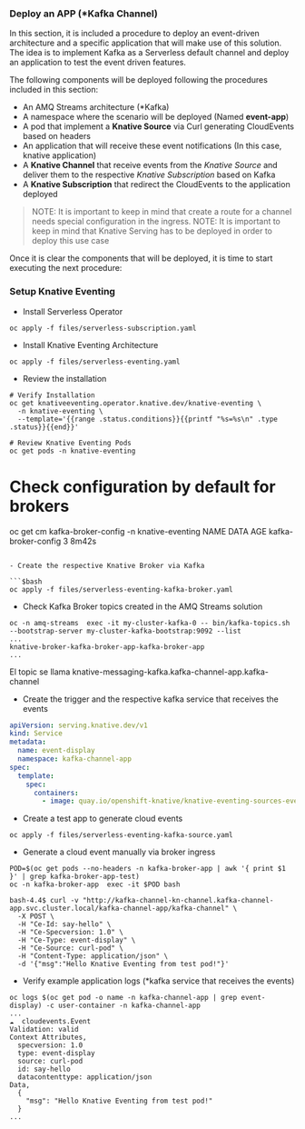 ### Deploy an APP (*Kafka Channel)

In this section, it is included a procedure to deploy an event-driven architecture and a specific application that will make use of this solution. The idea is to implement Kafka as a Serverless default channel and deploy an application to test the event driven features.

The following components will be deployed following the procedures included in this section:

- An AMQ Streams architecture (*Kafka)
- A namespace where the scenario will be deployed (Named __event-app__)
- A pod that implement a __Knative Source__ via Curl generating CloudEvents based on headers
- An application that will receive these event notifications (In this case, knative application)
- A __Knative Channel__ that receive events from the *Knative Source* and deliver them to the respective *Knative Subscription* based on Kafka
- A __Knative Subscription__ that redirect the CloudEvents to the application deployed

> NOTE: It is important to keep in mind that create a route for a channel needs special configuration in the ingress.
> NOTE: It is important to keep in mind that Knative Serving has to be deployed in order to deploy this use case

Once it is clear the components that will be deployed, it is time to start executing the next procedure:

### Setup Knative Eventing

- Install Serverless Operator

```$bash
oc apply -f files/serverless-subscription.yaml
```

- Install Knative Eventing Architecture

```$bash
oc apply -f files/serverless-eventing.yaml
```

- Review the installation

```$bash
# Verify Installation
oc get knativeeventing.operator.knative.dev/knative-eventing \
  -n knative-eventing \
  --template='{{range .status.conditions}}{{printf "%s=%s\n" .type .status}}{{end}}'

# Review Knative Eventing Pods
oc get pods -n knative-eventing
```

# Check configuration by default for brokers
oc get cm kafka-broker-config -n knative-eventing
NAME                  DATA   AGE
kafka-broker-config   3      8m42s
```

- Create the respective Knative Broker via Kafka

```$bash
oc apply -f files/serverless-eventing-kafka-broker.yaml
```

- Check Kafka Broker topics created in the AMQ Streams solution

```$bash
oc -n amq-streams  exec -it my-cluster-kafka-0 -- bin/kafka-topics.sh --bootstrap-server my-cluster-kafka-bootstrap:9092 --list
...
knative-broker-kafka-broker-app-kafka-broker-app
...
```


El topic se llama
knative-messaging-kafka.kafka-channel-app.kafka-channel


- Create the trigger and the respective kafka service that receives the events

```yaml
apiVersion: serving.knative.dev/v1
kind: Service
metadata:
  name: event-display
  namespace: kafka-channel-app
spec:
  template:
    spec:
      containers:
        - image: quay.io/openshift-knative/knative-eventing-sources-event-display:latest
```



- Create a test app to generate cloud events

```$bash
oc apply -f files/serverless-eventing-kafka-source.yaml
``` 

- Generate a cloud event manually via broker ingress

```$bash
POD=$(oc get pods --no-headers -n kafka-broker-app | awk '{ print $1 }' | grep kafka-broker-app-test)
oc -n kafka-broker-app  exec -it $POD bash

bash-4.4$ curl -v "http://kafka-channel-kn-channel.kafka-channel-app.svc.cluster.local/kafka-channel-app/kafka-channel" \
  -X POST \
  -H "Ce-Id: say-hello" \
  -H "Ce-Specversion: 1.0" \
  -H "Ce-Type: event-display" \
  -H "Ce-Source: curl-pod" \
  -H "Content-Type: application/json" \
  -d '{"msg":"Hello Knative Eventing from test pod!"}'
```

- Verify example application logs (*kafka service that receives the events)

```$bash
oc logs $(oc get pod -o name -n kafka-channel-app | grep event-display) -c user-container -n kafka-channel-app
...
☁️  cloudevents.Event
Validation: valid
Context Attributes,
  specversion: 1.0
  type: event-display
  source: curl-pod
  id: say-hello
  datacontenttype: application/json
Data,
  {
    "msg": "Hello Knative Eventing from test pod!"
  }
...
```

